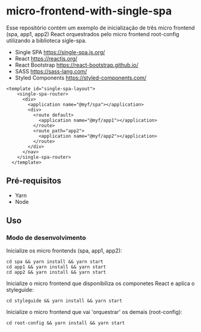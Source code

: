# micro-frontend-with-single-spa

Esse repositório contém um exemplo de inicialização de três micro frontend
(spa, app1, app2) React orquestrados pelo micro frontend root-config utilizando
a biblioteca sigle-spa.

- Single SPA https://single-spa.js.org/
- React https://reactjs.org/
- React Bootstrap https://react-bootstrap.github.io/
- SASS https://sass-lang.com/
- Styled Components https://styled-components.com/

```
<template id="single-spa-layout">
    <single-spa-router>
      <div>
        <application name="@myf/spa"></application>
        <div>
          <route default>
            <application name="@myf/app1"></application>
          </route>
          <route path="app2">
            <application name="@myf/app2"></application>
          </route>
        </div>
      </nav>
    </single-spa-router>
  </template>
```

## Pré-requisitos

- Yarn
- Node

## Uso

### Modo de desenvolvimento

Inicialize os micro frontends (spa, app1, app2):
```
cd spa && yarn install && yarn start
cd app1 && yarn install && yarn start
cd app2 && yarn install && yarn start
```

Inicialize o micro frontend que disponibiliza os componetes React e aplica o styleguide:
```
cd styleguide && yarn install && yarn start
```

Inicialize o micro frontend que vai 'orquestrar' os demais (root-config):
```
cd root-config && yarn install && yarn start
```
